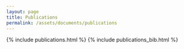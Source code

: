 ```yaml
---
layout: page
title: Publications
permalink: /assets/documents/publications
---
```


{% include publications.html %}
{% include publications_bib.html %}